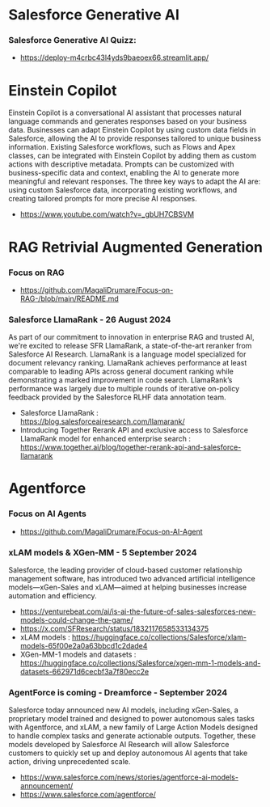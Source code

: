 
# Salesforce Generative AI

### Salesforce Generative AI Quizz: 
- https://deploy-m4crbc43l4yds9baeoex66.streamlit.app/

# Einstein Copilot 
Einstein Copilot is a conversational AI assistant that processes natural language commands and generates responses based on your business data.
Businesses can adapt Einstein Copilot by using custom data fields in Salesforce, allowing the AI to provide responses tailored to unique business information.
Existing Salesforce workflows, such as Flows and Apex classes, can be integrated with Einstein Copilot by adding them as custom actions with descriptive metadata.
Prompts can be customized with business-specific data and context, enabling the AI to generate more meaningful and relevant responses.
The three key ways to adapt the AI are: using custom Salesforce data, incorporating existing workflows, and creating tailored prompts for more precise AI responses.
- https://www.youtube.com/watch?v=_gbUH7CBSVM
  

# RAG Retrivial Augmented Generation 
### Focus on RAG 
- https://github.com/MagaliDrumare/Focus-on-RAG-/blob/main/README.md

### Salesforce LlamaRank - 26 August 2024
As part of our commitment to innovation in enterprise RAG and trusted AI, we're excited to release SFR LlamaRank, a state-of-the-art reranker from Salesforce AI Research. LlamaRank is a language model specialized for document relevancy ranking. LlamaRank achieves performance at least comparable to leading APIs across general document ranking while demonstrating a marked improvement in code search. LlamaRank’s performance was largely due to multiple rounds of iterative on-policy feedback provided by the Salesforce RLHF data annotation team.
- Salesforce LlamaRank : https://blog.salesforceairesearch.com/llamarank/
- Introducing Together Rerank API and exclusive access to Salesforce LlamaRank model for enhanced enterprise search : https://www.together.ai/blog/together-rerank-api-and-salesforce-llamarank


# Agentforce 

### Focus on AI Agents 
- https://github.com/MagaliDrumare/Focus-on-AI-Agent

### xLAM models & XGen-MM - 5 September 2024 
Salesforce, the leading provider of cloud-based customer relationship management software, has introduced two advanced artificial intelligence models—xGen-Sales and xLAM—aimed at helping businesses increase automation and efficiency.
- https://venturebeat.com/ai/is-ai-the-future-of-sales-salesforces-new-models-could-change-the-game/
- https://x.com/SFResearch/status/1832117658533134375
- xLAM models : https://huggingface.co/collections/Salesforce/xlam-models-65f00e2a0a63bbcd1c2dade4
- XGen-MM-1 models and datasets : https://huggingface.co/collections/Salesforce/xgen-mm-1-models-and-datasets-662971d6cecbf3a7f80ecc2e

### AgentForce is coming - Dreamforce - September 2024 
Salesforce today announced new AI models, including xGen-Sales, a proprietary model trained and designed to power autonomous sales tasks with Agentforce, and xLAM, a new family of Large Action Models designed to handle complex tasks and generate actionable outputs. Together, these models developed by Salesforce AI Research will allow Salesforce customers to quickly set up and deploy autonomous AI agents that take action, driving unprecedented scale.
- https://www.salesforce.com/news/stories/agentforce-ai-models-announcement/
- https://www.salesforce.com/agentforce/
  
  


